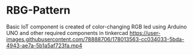 # RBG-Pattern
Basic IoT component is created of color-changing RGB led using Arduino UNO and other required components in tinkercad
https://user-images.githubusercontent.com/78888706/178013563-cc034033-5bda-4943-ae7a-5b1a5af723fa.mp4
